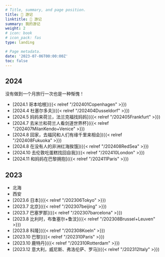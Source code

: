 ```yaml
---
# Title, summary, and page position.
title: 🎒 游记
linktitle: 🎒 游记
summary: 我的游记
weight: 2
# icon: book
# icon_pack: fas
type: landing

# Page metadata.
date: '2023-07-06T00:00:00Z'
toc: false
---
```


## 2024

没有做到一个月旅行一次也是一种惭愧！

* [2024.1 哥本哈根]({{< relref "/202401Copenhagen" >}})
* [2024.4 杜塞尔多夫]({{< relref "/202404Dusseldorf" >}})
* [2024.5 妈妈来荷兰，法兰克福找妈妈]({{< relref "/202405Frankfurt" >}})
* [2024.7 去米兰和荷兰人看剑道世界杯]({{< relref "/202407MilanKendo+Venice" >}})
* [2024.8 回家，去福冈和人们有缘千里来相会]({{< relref "/202408Fukuoka" >}})
* [2024.8 在没有人的非洲红海挨饿]({{< relref "/202408RedSea" >}})
* [2024.10 去伦敦吃蛋糕找回自我]({{< relref "/202410London" >}})
* [2024.11 和妈妈在巴黎拥抱]({{< relref "/202411Paris" >}})

## 2023

* 北海
* 西安
* [2023.6 日本]({{< relref "/202306Tokyo" >}})
* [2023.7 北京]({{< relref "/202307beijing" >}})
* [2023.7 巴塞罗那]({{< relref "/202307barcelona" >}})
* [2023.8 比利时，布鲁塞尔+鲁汶]({{< relref "/202308Brussel+Leuven" >}})
* [2023.8 科隆]({{< relref "/202308Koeln" >}})
* [2023.10 巴黎]({{< relref "/202310Paris" >}})
* [2023.10 鹿特丹]({{< relref "/202310Rotterdam" >}})
* [2023.12 意大利，威尼斯、弗洛伦萨、罗马]({{< relref "/202312Italy" >}})